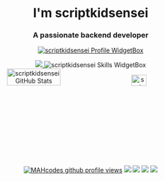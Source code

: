 <div align="center">
<h1 align="center">I'm scriptkidsensei</h1>
<h3 align="center">A passionate backend developer</h3>


<a href="https://github.com/scriptkidsensei"><img src="https://github-widgetbox.vercel.app/api/profile?username=scriptkidsensei&amp;theme=darkmode&amp;data=followers,repositories,stars,commits" alt="scriptkidsensei Profile WidgetBox"></a>

<a href="https://github.com/scriptkidsensei/AUDO-SCANNER">
<img src="https://github-readme-stats.vercel.app/api/pin/?username=scriptkidsensei&repo=AUDO-SCANNER&theme=dark&bg_color=161c1c&hide_border=true&icon_color=00c6ff&border_radius=16&show_owner=true">
</a>

<img src="https://github-widgetbox.vercel.app/api/skills?languages=linux,bash,python,c&amp;theme=darkmode" alt="scriptkidsensei Skills WidgetBox">
<div style="display:flex;">
<img width="49%" src="https://github-readme-stats.vercel.app/api?username=scriptkidsensei&show_icons=true&theme=dark&bg_color=161c1c&hide_border=true&icon_color=00c6ff&title_color=00c6ff&border_radius=16" alt="scriptkidsensei GitHub Stats">
  
<span style="display:inline-block;width:2%"></span>
<img width="39%" src="https://streak-stats.demolab.com/?user=scriptkidsensei&theme=dark&background=161c1c&hide_border=true&border_radius=16&ring=00c6ff&fire=00c6ff&currStreakLabel=00c6ff" alt="scriptkidsensei GitHub Streak">
</div>
<br>

<a href="https://www.github.com/scriptkidsensei"><img src="https://komarev.com/ghpvc/?username=scriptkidsensei&style=for-the-badge&color=161c1c&label=👁+PROFILE+VIEWS" alt="MAHcodes github profile views" /></a>
<a href="https://www.linux.org"><img src="https://img.shields.io/badge/OS-Linux-e06c75?style=for-the-badge&logoColor=00c6ff&logo=linux&color=161c1c" /></a>
<a href="https://archlinux.org"><img src="https://img.shields.io/badge/DISTRO-Arch-56b6c2?style=for-the-badge&logo=arch-linux&logoColor=00c6ff&color=161c1c" /></a>
<a href="https://userbase.kde.org/KWin"><img src="https://img.shields.io/badge/WM-KWin-005577?style=for-the-badge&logo=KWin&color=161c1c&logoColor=00c6ff" /></a>
<a href="https://kate-editor.org/"><img src="https://img.shields.io/badge/IDE-KATE-98c379?style=for-the-badge&logo=kate&color=161c1c&logoColor=00c6ff" /></a>

